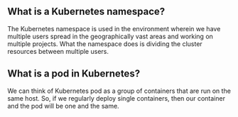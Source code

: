 ## What is a Kubernetes namespace?
The Kubernetes namespace is used in the environment wherein we have multiple users spread in the geographically vast areas and working on multiple projects. What the namespace does is dividing the cluster resources between multiple users.

## What is a pod in Kubernetes?
We can think of Kubernetes pod as a group of containers that are run on the same host. So, if we regularly deploy single containers, then our container and the pod will be one and the same.

